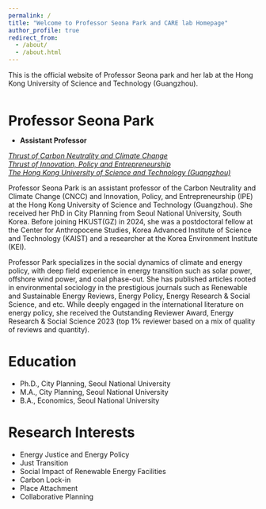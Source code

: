 ```yaml
---
permalink: /
title: "Welcome to Professor Seona Park and CARE lab Homepage"
author_profile: true
redirect_from: 
  - /about/
  - /about.html
---
```



This is the official website of Professor Seona park and her lab at the Hong Kong University of Science and Technology (Guangzhou).


<h1 style="margin-bottom: 0; margin-top: 50px;">Professor Seona Park</h1>

- **Assistant Professor**
  
*[Thrust of Carbon Neutrality and Climate Change](https://facultyprofiles.hkust-gz.edu.cn/faculty-personal-page/PARK-Seona/seonapark)*  
*[Thrust of Innovation, Policy and Entrepreneurship](https://facultyprofiles.hkust-gz.edu.cn/faculty-personal-page/PARK-Seona/seonapark)*  
*[The Hong Kong University of Science and Technology (Guangzhou)](https://facultyprofiles.hkust-gz.edu.cn/faculty-personal-page/PARK-Seona/seonapark)*

Professor Seona Park is an assistant professor of the Carbon Neutrality and Climate Change (CNCC) and Innovation, Policy, and Entrepreneurship (IPE)  at the Hong Kong University of Science and Technology (Guangzhou). She received her PhD in City Planning from Seoul National University, South Korea. Before joining HKUST(GZ) in 2024, she was a postdoctoral fellow at the Center for Anthropocene Studies, Korea Advanced Institute of Science and Technology (KAIST) and a researcher at the Korea Environment Institute (KEI).

Professor Park specializes in the social dynamics of climate and energy policy, with deep field experience in energy transition such as solar power, offshore wind power, and coal phase-out. She has published articles rooted in environmental sociology in the prestigious journals such as Renewable and Sustainable Energy Reviews, Energy Policy, Energy Research & Social Science, and etc. While deeply engaged in the international literature on energy policy, she received the Outstanding Reviewer Award, Energy Research & Social Science 2023 (top 1% reviewer based on a mix of quality of reviews and quantity).

Education
======
- Ph.D., City Planning, Seoul National University
- M.A., City Planning, Seoul National University
- B.A., Economics, Seoul National University

Research Interests
======
- Energy Justice and Energy Policy
- Just Transition
- Social Impact of Renewable Energy Facilities
- Carbon Lock-in
- Place Attachment
- Collaborative Planning

 





